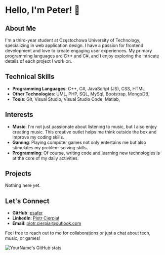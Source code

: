 # Hello, I'm Peter! 👋

## About Me
I'm a third-year student at Częstochowa University of Technology, specializing in web application design. I have a passion for frontend development and love to create engaging user experiences. My primary programming languages are C++ and C#, and I enjoy exploring the intricate details of each project I work on.

## Technical Skills
- **Programming Languages**: C++, C#, JavaScript (JS), CSS, HTML
- **Other Technologies**: UML, PHP, SQL, MySql, Bootstrap, MongoDB, 
- **Tools**: Git, Visual Studio, Visual Studio Code, Matlab, 

## Interests
- **Music**: I'm not just passionate about listening to music, but I also enjoy creating music. This creative outlet helps me think outside the box and improve my coding skills.
- **Gaming**: Playing computer games not only entertains me but also stimulates my problem-solving skills.
- **Programming**: Of course, writing code and learning new technologies is at the core of my daily activities.

## Projects
Nothing here yet.

## Let's Connect
- **GitHub**: [psafer](https://github.com/psafer)
- **LinkedIn**: [Piotr Cierpiał](https://www.linkedin.com/in/piotr-cierpiał-a8ab27305/)
- **Email**: [piotr.cierpial@outlook.com](piotr.cierpial@outlook.com)

Feel free to reach out to me for collaborations or just a chat about tech, music, or games!

![YourName's GitHub stats](https://github-readme-stats.vercel.app/api?username=psafer&show_icons=true)


